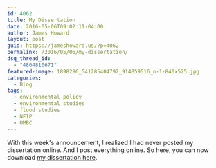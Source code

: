 ```yaml
---
id: 4062
title: My Dissertation
date: 2016-05-06T09:02:11-04:00
author: James Howard
layout: post
guid: https://jameshoward.us/?p=4062
permalink: /2016/05/06/my-dissertation/
dsq_thread_id:
  - "4804810671"
featured-image: 1898286_541285404792_914859516_n-1-840x525.jpg
categories:
  - Blog
tags:
  - environmental policy
  - environmental studies
  - flood studies
  - NFIP
  - UMBC
---
```

With this week's announcement, I realized I had never posted my dissertation online.  And I post everything online.  So here, you can now download [my dissertation here](https://jameshoward.us/wp-content/uploads/2016/05/JHoward-Dissertation.pdf).

